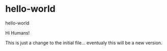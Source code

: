 # hello-world
hello-world

Hi Humans!

This is just a change to the initial file... eventualy this will be a new version.
